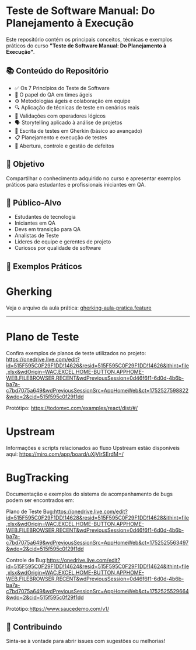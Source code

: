 # Teste de Software Manual: Do Planejamento à Execução

Este repositório contém os principais conceitos, técnicas e exemplos práticos do curso **"Teste de Software Manual: Do Planejamento à Execução"**.

## 📚 Conteúdo do Repositório

- ✅ Os 7 Princípios do Teste de Software
- 🧠 O papel do QA em times ágeis
- ⚙️ Metodologias ágeis e colaboração em equipe
- 🔍 Aplicação de técnicas de teste em cenários reais
- 🔗 Validações com operadores lógicos
- 🗣️ Storytelling aplicado à análise de projetos
- 🧪 Escrita de testes em Gherkin (básico ao avançado)
- 📋 Planejamento e execução de testes
- 🐞 Abertura, controle e gestão de defeitos

## 🚀 Objetivo

Compartilhar o conhecimento adquirido no curso e apresentar exemplos práticos para estudantes e profissionais iniciantes em QA.

## 📌 Público-Alvo

- Estudantes de tecnologia
- Iniciantes em QA
- Devs em transição para QA
- Analistas de Teste
- Líderes de equipe e gerentes de projeto
- Curiosos por qualidade de software

## 🧪 Exemplos Práticos

 # Gherking

Veja o arquivo da aula prática: [gherking-aula-pratica.feature](./gherking-aula-pratica.feature)

---

 # Plano de Teste

Confira exemplos de planos de teste utilizados no projeto: https://onedrive.live.com/edit?id=515F595C0F29F1DD!14626&resid=515F595C0F29F1DD!14626&ithint=file,xlsx&wdOrigin=WAC.EXCEL.HOME-BUTTON,APPHOME-WEB.FILEBROWSER.RECENT&wdPreviousSession=0d46f6f1-6d0d-4b6b-ba7a-c7bd7075a649&wdPreviousSessionSrc=AppHomeWeb&ct=1752527598822&wdo=2&cid=515f595c0f29f1dd

Protótipo: https://todomvc.com/examples/react/dist/#/

 # Upstream

Informações e scripts relacionados ao fluxo Upstream estão disponíveis aqui: https://miro.com/app/board/uXjVIrSErdM=/

 # BugTracking

Documentação e exemplos do sistema de acompanhamento de bugs podem ser encontrados em: 

Plano de Teste Bug:https://onedrive.live.com/edit?id=515F595C0F29F1DD!14628&resid=515F595C0F29F1DD!14628&ithint=file,xlsx&wdOrigin=WAC.EXCEL.HOME-BUTTON,APPHOME-WEB.FILEBROWSER.RECENT&wdPreviousSession=0d46f6f1-6d0d-4b6b-ba7a-c7bd7075a649&wdPreviousSessionSrc=AppHomeWeb&ct=1752525563497&wdo=2&cid=515f595c0f29f1dd

Controle de Bug:https://onedrive.live.com/edit?id=515F595C0F29F1DD!14624&resid=515F595C0F29F1DD!14624&ithint=file,xlsx&wdOrigin=WAC.EXCEL.HOME-BUTTON,APPHOME-WEB.FILEBROWSER.RECENT&wdPreviousSession=0d46f6f1-6d0d-4b6b-ba7a-c7bd7075a649&wdPreviousSessionSrc=AppHomeWeb&ct=1752525529664&wdo=2&cid=515f595c0f29f1dd

Protótipo:https://www.saucedemo.com/v1/

## 🤝 Contribuindo

Sinta-se à vontade para abrir issues com sugestões ou melhorias!

